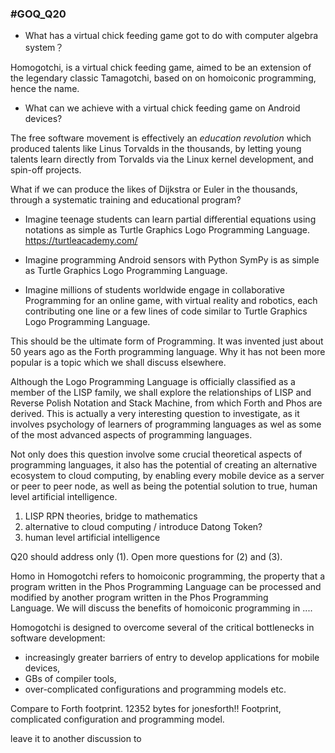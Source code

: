 ### #GOQ_Q20
- What has a virtual chick feeding game got to do with computer algebra system？

Homogotchi, is a virtual chick feeding game, aimed to be an extension of the legendary classic Tamagotchi, based on on homoiconic programming, hence the name.

- What can we achieve with a virtual chick feeding game on Android devices?

<!--
:: Need to explain goals that readers can understand like this. 
-->

The free software movement is effectively an _education revolution_ which produced talents like Linus Torvalds in the thousands, by letting young talents learn directly from Torvalds via the Linux kernel development, and spin-off projects.

What if we can produce the likes of Dijkstra or Euler in the thousands, through a systematic training and educational program?

<!--
Need educationists to collaborate to define goals and syllabus, based on homoiconism.
-->

+ Imagine teenage students can learn partial differential equations using notations as simple as Turtle Graphics Logo Programming Language. https://turtleacademy.com/

+ Imagine programming Android sensors with Python SymPy is as simple as Turtle Graphics Logo Programming Language.

+ Imagine millions of students worldwide engage in collaborative Programming for an online game, with virtual reality and robotics, each contributing one line or a few lines of code similar to Turtle Graphics Logo Programming Language.

This should be the ultimate form of Programming. It was invented just about 50 years ago as the Forth programming language. Why it has not been more popular is a topic which we shall discuss elsewhere. 

Although the Logo Programming Language is officially classified as a member of the LISP family, we shall  explore the relationships of LISP and Reverse Polish Notation and Stack Machine, from which Forth and Phos are derived. This is actually a very interesting question to investigate, as it involves psychology of learners of programming languages as wel as some of the most advanced aspects of programming languages.

Not only does this question involve some crucial theoretical aspects of programming languages, it also has the potential of creating an alternative ecosystem to cloud computing, by enabling every mobile device as a server or peer to peer node, as well as being the potential solution to true, human level artificial intelligence.

1. LISP RPN theories, bridge to mathematics
2. alternative to cloud computing / introduce Datong Token?
3. human level artificial intelligence

Q20 should address only (1). Open more questions for (2) and (3).

Homo in Homogotchi refers to homoiconic programming, the property that a program written in the Phos Programming Language can be processed and modified by another program written in the Phos Programming Language. We will discuss the benefits of homoiconic programming in ....

Homogotchi is designed to overcome several of the critical bottlenecks in software development: 
- increasingly greater barriers of entry to develop applications for mobile devices, 
- GBs of compiler tools, 
- over-complicated configurations and programming models etc. 

Compare to Forth footprint. 12352 bytes for jonesforth!! Footprint, complicated configuration and programming model.


leave it to another discussion to
